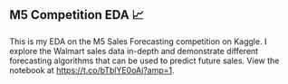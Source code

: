 ## M5 Competition EDA 📈
This is my EDA on the M5 Sales Forecasting competition on Kaggle. I explore the Walmart sales data in-depth and demonstrate different forecasting algorithms that can be used to predict future sales. View the notebook at https://t.co/bTblYE0oAj?amp=1.
